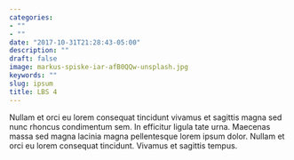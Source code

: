 ```yaml
---
categories:
- ""
- ""
date: "2017-10-31T21:28:43-05:00"
description: ""
draft: false
image: markus-spiske-iar-afB0QQw-unsplash.jpg
keywords: ""
slug: ipsum
title: LBS 4
---
```


Nullam et orci eu lorem consequat tincidunt vivamus et sagittis magna sed nunc rhoncus condimentum sem. In efficitur ligula tate urna. Maecenas massa sed magna lacinia magna pellentesque lorem ipsum dolor. Nullam et orci eu lorem consequat tincidunt. Vivamus et sagittis tempus.